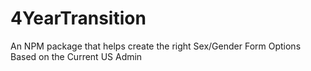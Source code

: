 # 4YearTransition
 An NPM package that helps create the right Sex/Gender Form Options Based on the Current US Admin
